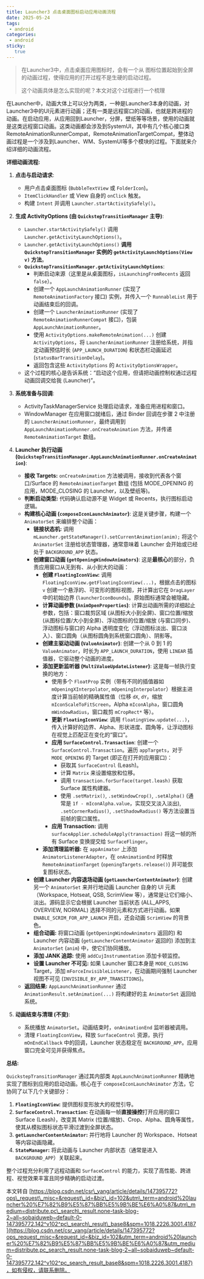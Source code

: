```yaml
---
title: Launcher3 点击桌面图标启动应用动画流程
date: 2025-05-24
tags:
 - android
categories: 
 - android
sticky: 
   true
---
```


> 在Launcher3中，点击桌面应用图标时，会有一个从 图标位置起始到全屏的动画过程，使得应用的打开过程不是生硬的启动过程。
> 
> 这个动画具体是怎么实现的呢？本文对这个过程进行一个梳理

在Launcher中，动画大体上可以分为两类，一种是Launcher3本身的动画，对Launcher3中的UI元素进行动画；还有一类是远程窗口的动画，也就是跨进程的动画。在启动应用，从应用回到Launcher，分屏，壁纸等等场景，使用的动画就是这类远程窗口动画。这类动画都会涉及到SystemUI，其中有几个核心接口类RemoteAnimationRunnerCompat，RemoteAnimationTargetCompat，整体动画过程是一个涉及到Launcher、WM、SystemUI等多个模块的过程。下面就来介绍详细的动画流程。

**详细动画流程:**

1.  **点击与启动请求**:
    *   用户点击桌面图标 (`BubbleTextView` 或 `FolderIcon`)。
    *   `ItemClickHandler` 或 View 自身的 `onClick` 触发。
    *   构建 `Intent` 并调用 `Launcher.startActivitySafely()`。
2.  **生成 ActivityOptions (由 `QuickstepTransitionManager` 主导)**:
    
    *   `Launcher.startActivitySafely()` 调用 `Launcher.getActivityLaunchOptions()`。
    *   `Launcher.getActivityLaunchOptions()` **调用 `QuickstepTransitionManager` 实例的 `getActivityLaunchOptions(View v)` 方法**。
    *   **`QuickstepTransitionManager.getActivityLaunchOptions`**:
        *   判断启动来源（这里是从桌面图标，`isLaunchingFromRecents` 返回 `false`）。
        *   创建一个 `AppLaunchAnimationRunner` (实现了 `RemoteAnimationFactory` 接口) 实例，并传入一个 `RunnableList` 用于动画结束后的回调。
        *   创建一个 `LauncherAnimationRunner` (实现了 `RemoteAnimationRunnerCompat` 接口)，包装 `AppLaunchAnimationRunner`。
        *   使用 `ActivityOptions.makeRemoteAnimation(...)` 创建 `ActivityOptions`，将 `LauncherAnimationRunner` 注册给系统，并指定动画预估时长 (`APP_LAUNCH_DURATION`) 和状态栏动画延迟 (`statusBarTransitionDelay`)。
        *   返回包含这些 `ActivityOptions` 的 `ActivityOptionsWrapper`。
    *   这个过程的核心是告诉系统：“启动这个应用，但请把动画控制权通过远程动画回调交给我 (Launcher)”。
3.  **系统准备与回调**:
    
    *   ActivityTaskManagerService 处理启动请求，准备应用进程和窗口。
    *   WindowManager 在应用窗口就绪后，通过 Binder 回调在步骤 2 中注册的 `LauncherAnimationRunner`，最终调用到 `AppLaunchAnimationRunner.onCreateAnimation` 方法，并传递 `RemoteAnimationTarget` 数组。
4.  **Launcher 执行动画 (`QuickstepTransitionManager.AppLaunchAnimationRunner.onCreateAnimation`)**:
    
    *   **接收 Targets:** `onCreateAnimation` 方法被调用，接收到代表各个窗口/Surface 的 `RemoteAnimationTarget` 数组 (包括 MODE\_OPENING 的应用，MODE\_CLOSING 的 Launcher，以及壁纸等)。
    *   **判断启动类型:** 代码确认启动源不是 Widget 或 Recents，执行图标启动逻辑。
    *   **构建核心动画 (`composeIconLaunchAnimator`)**: 这是关键步骤，构建一个 `AnimatorSet` 来编排整个动画：
        *   **链接状态机:** 调用 `mLauncher.getStateManager().setCurrentAnimation(anim);` 将这个 `AnimatorSet` 注册给状态管理器，通常意味着 Launcher 会开始或已经处于 `BACKGROUND_APP` 状态。
        *   **创建窗口动画 (`getOpeningWindowAnimators`)**: 这是**最核心**的部分，负责应用窗口从无到有、从小到大的动画：
            *   **创建 `FloatingIconView`:** 调用 `FloatingIconView.getFloatingIconView(...)`，根据点击的图标 `v` 创建一个悬浮的、可变形的图标视图，并计算出它在 `DragLayer` 中的初始边界 (`launcherIconBounds`)。原始图标通常会被隐藏。
            *   **计算动画参数 (`AnimOpenProperties`)**: 计算出动画所需的详细起止参数，包括：窗口裁剪区域 (从图标大小到全屏)、窗口位置/缩放 (从图标位置/大小到全屏)、浮动图标的位置/缩放 (与窗口同步)、浮动图标与窗口的 Alpha 透明度变化（浮动图标淡出、窗口淡入）、窗口圆角（从图标圆角到系统窗口圆角）、阴影等。
            *   **创建主驱动动画 (`ValueAnimator`)**: 创建一个从 0 到 1 的 `ValueAnimator`，时长为 `APP_LAUNCH_DURATION`，使用 `LINEAR` 插值器，它驱动整个动画的进度。
            *   **添加更新监听器 (`MultiValueUpdateListener`)**: 这是每一帧执行变换的地方：
                *   使用多个 `FloatProp` 实例（带有不同的插值器如 `mOpeningXInterpolator`, `mOpeningInterpolator`）根据主进度计算当前帧的精确属性值（位移 `dX`, `dY`，缩放 `mIconScaleToFitScreen`，Alpha `mIconAlpha`，窗口圆角 `mWindowRadius`，窗口裁剪 `mCropRect*` 等）。
                *   **更新 `FloatingIconView`**: 调用 `floatingView.update(...)`，传入计算好的边界、Alpha、形状进度、圆角等，让浮动图标在视觉上匹配正在变化的“窗口”。
                *   **应用 `SurfaceControl.Transaction`**: 创建一个 `SurfaceControl.Transaction`。遍历 `appTargets`，对于 `MODE_OPENING` 的 Target (即正在打开的应用窗口)：
                    *   获取其 `SurfaceControl` (Leash)。
                    *   计算 `Matrix` 来设置缩放和位移。
                    *   调用 `transaction.forSurface(target.leash)` 获取 Surface 属性构建器。
                    *   使用 `.setMatrix()`, `.setWindowCrop()`, `.setAlpha()` (通常是 `1f - mIconAlpha.value`，实现交叉淡入淡出), `.setCornerRadius()`, `.setShadowRadius()` 等方法设置当前帧的窗口属性。
                *   **应用 Transaction:** 调用 `surfaceApplier.scheduleApply(transaction)` 将这一帧的所有 Surface 变换提交给 `SurfaceFlinger`。
            *   **添加清理监听器:** 在 `appAnimator` 上添加 `AnimatorListenerAdapter`，在 `onAnimationEnd` 时释放 `RemoteAnimationTarget` (`openingTargets.release()`) 并可能恢复图标状态。
        *   **创建 Launcher 内容退场动画 (`getLauncherContentAnimator`)**: 创建另一个 `AnimatorSet` 来并行地动画 Launcher 自身的 UI 元素（Workspace, Hotseat, QSB, ScrimView 等），通常是让它们缩小、淡出。源码显示它会根据 Launcher 当前状态 (ALL\_APPS, OVERVIEW, NORMAL) 选择不同的元素和方式进行动画。如果 `ENABLE_SCRIM_FOR_APP_LAUNCH` 开启，还会动画 `ScrimView` 的背景色。
        *   **组合动画:** 将窗口动画 (`getOpeningWindowAnimators` 返回的) 和 Launcher 内容动画 (`getLauncherContentAnimator` 返回的) 添加到主 `AnimatorSet` (`anim`) 中，使它们协同播放。
        *   **添加 JANK 追踪:** 使用 `addCujInstrumentation` 添加卡顿监控。
        *   **设置 Launcher 不可见:** 如果 Launcher 窗口本身是 `MODE_CLOSING` Target，添加 `mForceInvisibleListener`，在动画期间强制 Launcher 视图不可见 (`INVISIBLE_BY_APP_TRANSITIONS`)。
    *   **返回结果:** `AppLaunchAnimationRunner` 通过 `AnimationResult.setAnimation(...)` 将构建好的主 `AnimatorSet` 返回给系统。
5.  **动画结束与清理 (不变)**:
    
    *   系统播放 `AnimatorSet`。动画结束时，`onAnimationEnd` 监听器被调用。
    *   清理 `FloatingIconView`，释放 `SurfaceControl` 资源，执行 `mOnEndCallback` 中的回调，Launcher 状态稳定在 `BACKGROUND_APP`。应用窗口完全可见并获得焦点。

**总结:**

`QuickstepTransitionManager` 通过其内部类 `AppLaunchAnimationRunner` 精确地实现了图标到应用的启动动画。核心在于 `composeIconLaunchAnimator` 方法，它协同了以下几个关键部分：

1.  **`FloatingIconView`:** 提供图标变形放大的视觉引导。
2.  **`SurfaceControl.Transaction`:** 在动画每一帧**直接操控**打开应用的窗口 Surface (Leash)，改变其 Matrix (位置/缩放)、Crop、Alpha、圆角等属性，使其从模拟图标状态平滑过渡到全屏状态。
3.  **`getLauncherContentAnimator`:** 并行地将 Launcher 的 Workspace、Hotseat 等内容动画隐藏。
4.  **`StateManager`:** 将此动画与 Launcher 内部状态（通常是进入 `BACKGROUND_APP`）关联起来。

整个过程充分利用了远程动画和 `SurfaceControl` 的能力，实现了高性能、跨进程、视觉效果丰富且同步精确的启动过渡。

 

  

本文转自 [https://blog.csdn.net/csr\_yang/article/details/147395772?ops\_request\_misc=&request\_id=&biz\_id=102&utm\_term=android%20launcher%20%E7%82%B9%E5%87%BB%E5%9B%BE%E6%A0%87&utm\_medium=distribute.pc\_search\_result.none-task-blog-2~all~sobaiduweb~default-0-147395772.142^v102^pc\_search\_result\_base8&spm=1018.2226.3001.4187](https://blog.csdn.net/csr_yang/article/details/147395772?ops_request_misc=&request_id=&biz_id=102&utm_term=android%20launcher%20%E7%82%B9%E5%87%BB%E5%9B%BE%E6%A0%87&utm_medium=distribute.pc_search_result.none-task-blog-2~all~sobaiduweb~default-0-147395772.142^v102^pc_search_result_base8&spm=1018.2226.3001.4187)，如有侵权，请联系删除。